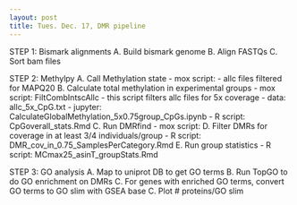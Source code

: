 ```yaml
---
layout: post
title: Tues. Dec. 17, DMR pipeline 
---
```


STEP 1: Bismark alignments
A. Build bismark genome
B. Align FASTQs
C. Sort bam files


STEP 2: Methylpy
A. Call Methylation state
	- mox script: 
	- allc files filtered for MAPQ20
B. Calculate total methylation in experimental groups
	- mox script: FiltCombIntscAllc
		- this script filters allc files for 5x coverage
		- data: allc_5x_CpG.txt
	- jupyter: CalculateGlobalMethylation_5x0.75group_CpGs.ipynb
	- R script: CpGoverall_stats.Rmd
C. Run DMRfind
	- mox script:
D. Filter DMRs for coverage in at least 3/4 individuals/group
	- R script: DMR_cov_in_0.75_SamplesPerCategory.Rmd
E. Run group statistics
	- R script: MCmax25_asinT_groupStats.Rmd

STEP 3: GO analysis
A. Map to uniprot DB to get GO terms
B. Run TopGO to do GO enrichment on DMRs
C. For genes with enriched GO terms, convert GO terms to GO slim with GSEA base
C. Plot # proteins/GO slim